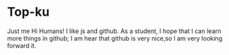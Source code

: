 # Top-ku
Just me
Hi Humans!
I like js and github.
As a student, I hope that I can learn more things in github; I am hear that github is very nice,so I am very looking forward it.
